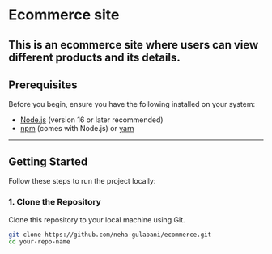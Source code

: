 # Ecommerce site

This is an ecommerce site where users can view different products and its details.
---



## Prerequisites

Before you begin, ensure you have the following installed on your system:
- [Node.js](https://nodejs.org/) (version 16 or later recommended)
- [npm](https://www.npmjs.com/) (comes with Node.js) or [yarn](https://yarnpkg.com/)

---

## Getting Started

Follow these steps to run the project locally:

### 1. Clone the Repository
Clone this repository to your local machine using Git.

```bash
git clone https://github.com/neha-gulabani/ecommerce.git
cd your-repo-name



